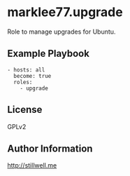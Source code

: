 marklee77.upgrade
=================

Role to manage upgrades for Ubuntu.

Example Playbook
-------------------------

    - hosts: all
      become: true
      roles:
        - upgrade

License
-------

GPLv2

Author Information
------------------

http://stillwell.me
